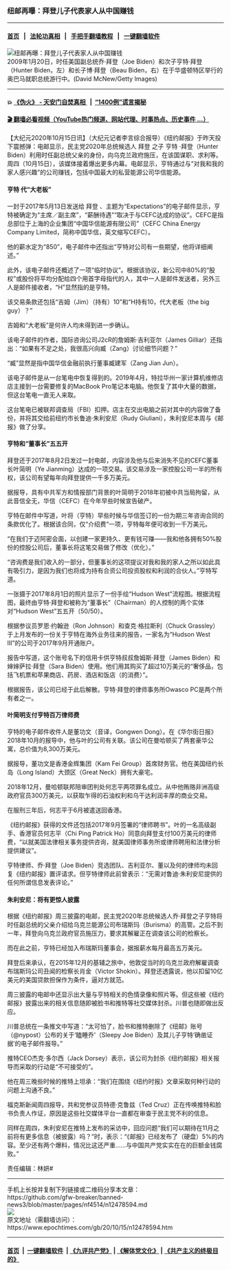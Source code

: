 ### 纽邮再曝：拜登儿子代表家人从中国赚钱
------------------------

#### [首页](https://github.com/gfw-breaker/banned-news3/blob/master/README.md) &nbsp;&nbsp;|&nbsp;&nbsp; [法轮功真相](https://github.com/begood0513/basic/blob/master/README.md)  &nbsp;&nbsp;|&nbsp;&nbsp; [手把手翻墙教程](https://github.com/gfw-breaker/guides/wiki)  &nbsp;&nbsp;|&nbsp;&nbsp; [一键翻墙软件](https://github.com/gfw-breaker/nogfw/blob/master/README.md)  



<div><img alt="纽邮再曝：拜登儿子代表家人从中国赚钱" class="attachment-djy_600_400 size-djy_600_400 wp-post-image" src="https://i.epochtimes.com/assets/uploads/2020/10/GettyImages-84379588-600x400.jpg"/>
<div class="caption">
 2009年1月20日，时任美国副总统乔·拜登（Joe Biden）和次子亨特·拜登（Hunter Biden，左）和长子博·拜登（Beau Biden，右）在于华盛顿特区举行的奥巴马就职总统游行中。(David McNew/Getty Images)
</div></div><hr/>

#### 💥 [《伪火》 - 天安门自焚真相 ](http://158.247.195.190:10000/videos/blog/weihuo.html)&nbsp; |&nbsp; [“1400例”谎言揭秘  ](http://158.247.195.190:10000/videos/blog/jiexi1400.html)

#### [ 🎬  翻墙必看视频（YouTube热门频道、网站代理、时事热点、历史事件 ...）](https://github.com/gfw-breaker/links/blob/master/banned.md)

<div><p>
 【大纪元2020年10月15日讯】（大纪元记者李言综合报导）《纽约邮报》于昨天投下震撼弹：电邮显示，民主党2020年总统候选人
 <ok href="https://www.epochtimes.com/gb/tag/%E6%8B%9C%E7%99%BB.html">
  拜登
 </ok>
 之子
 <ok href="https://www.epochtimes.com/gb/tag/%E4%BA%A8%E7%89%B9.html">
  亨特
 </ok>
 ·拜登（Hunter Biden）利用时任副总统父亲的身份，向乌克兰政府施压，在该国谋职、求利等。周四（10月15日），该媒体接着爆出更多内幕。电邮显示，亨特通过与“对我和我的家人感兴趣”的公司赚钱，包括中国最大的私营能源公司华信能源。
</p>
<h4>
 <ok href="https://www.epochtimes.com/gb/tag/%E4%BA%A8%E7%89%B9.html">
  亨特
 </ok>
 代“大老板”
</h4>
<p>
 一封于2017年5月13日发送给
 <ok href="https://www.epochtimes.com/gb/tag/%E6%8B%9C%E7%99%BB.html">
  拜登
 </ok>
 、主题为“Expectations”的电子邮件显示，亨特被确定为“主席／副主席”，“薪酬待遇”“取决于与CEFC达成的协议”。CEFC是指总部位于上海的企业集团“中国华信能源有限公司”（CEFC China Energy Company Limited，简称中国华信，英文缩写CEFC）。
</p>
<p>
 他的薪水定为“850”，电子邮件中还指出“亨特对公司有一些期望，他将详细阐述。”
</p>
<p>
 此外，该电子邮件还概述了一项“临时协议”。根据该协议，新公司中80%的“股权”或股份将平均分配给四个用首字母指代的人，其中一人是邮件发送者，另外三人是邮件接收者，“H”显然指的是亨特。
</p>
<p>
 该交易条款还包括“吉姆（Jim）（持有）10”和“H持有10，代大老板（the big guy）？”
</p>
<p>
 吉姆和“大老板”是何许人均未得到进一步确认。
</p>
<p>
 该电子邮件的作者，国际咨询公司J2cR的詹姆斯·吉利亚尔（James Gilliar）还指出：“如果有不足之处，我很高兴向臧（Zang）讨论细节问题？”
</p>
<p>
 “臧”显然是指中国华信金融前执行董事臧建军（Zang Jian Jun）。
</p>
<p>
 该电子邮件是从一台笔电中恢复得到的。2019年4月，特拉华州一家计算机维修店店主接到一台需要修复的MacBook Pro笔记本电脑。他恢复了其中大量的数据，但这台笔电一直无人来取。
</p>
<p>
 这台笔电已被联邦调查局（FBI）扣押。店主在交出电脑之前对其中的内容做了备份，并将其交给前纽约市长鲁迪·朱利安尼（Rudy Giuliani），朱利安尼本周与《邮报》做了分享。
</p>
<h4>
 亨特和“董事长”五五开
</h4>
<p>
 拜登还于2017年8月2日发过一封电邮，内容涉及他与后来消失不见的CEFC董事长叶简明（Ye Jianming）达成的一项交易。该交易涉及一家控股公司一半的所有权，该公司有望每年向拜登提供一千多万美元。
</p>
<p>
 据报导，具有中共军方和情报部门背景的叶简明于2018年初被中共当局拘留，从此音信全无，华信（CEFC）在今年早些时候宣告破产。
</p>
<p>
 亨特在邮件中写道，叶将（亨特）早些时候与华信签订的一份为期三年咨询合同的条款优化了。根据该合同，仅“介绍费”一项，亨特每年便可收到一千万美元。
</p>
<p>
 “在我们于迈阿密会面，以创建一家更持久、更有钱可赚——我和他各拥有50%股份的控股公司后，董事长将这笔交易做了修改（优化）。”
</p>
<p>
 “咨询费是我们收入的一部分，但董事长的这项提议对我和我的家人之所以如此具有吸引力，是因为我们也将成为持有合资公司投资股权和利润的合伙人。”亨特写道。
</p>
<p>
 一张摄于2017年8月1日的照片显示了一份手绘“Hudson West”流程图。根据流程图，最终由亨特·拜登和被称为“董事长”（Chairman）的人控制的两个实体对“Hudson West”五五开（50/50）。
</p>
<p>
 根据参议员罗恩·约翰逊（Ron Johnson）和查克·格拉斯利（Chuck Grassley）于上月发布的一份关于亨特在海外业务往来的报告，一家名为“Hudson West III”的公司于2017年9月开通账户。
</p>
<p>
 报告中写道，这个账号名下的信用卡供亨特叔叔詹姆斯·拜登（James Biden）和婶婶萨拉·拜登（Sara Biden）使用。他们用其购买了超过10万美元的“奢侈品，包括飞机票和苹果商店、药房、酒店和饭店（的消费）”。
</p>
<p>
 根据报告，该公司已经于此后解散。亨特·拜登的律师事务所Owasco PC是两个所有者之一。
</p>
<h4>
 叶简明支付亨特百万律师费
</h4>
<p>
 亨特的电子邮件收件人是董功文（音译，Gongwen Dong）。在《华尔街日报》2018年10月的报导中，他与叶的公司有关联。该公司在曼哈顿买了两套豪华公寓，总价值为8,300万美元。
</p>
<p>
 据报导，董功文是香港金辉集团（Kam Fei Group）首席财务官。他在美国纽约长岛（Long Island）大颈区（Great Neck）拥有大豪宅。
</p>
<p>
 2018年12月，曼哈顿联邦陪审团判处何志平两项罪名成立。从中他贿赂非洲高级政府官员300万美元，以获取乍得的石油权利和乌干达利润丰厚的商业交易。
</p>
<p>
 在服刑三年后，何志平于6月被遣送回香港。
</p>
<p>
 《纽约邮报》获得的文件还包括2017年9月签署的“律师聘书”。叶的一名高级副手、香港官员何志平（Chi Ping Patrick Ho）同意向拜登支付100万美元的律师费，“以就美国法律相关事务提供咨询，就美国律师事务所或律师聘用和法律分析提供建议”。
</p>
<p>
 亨特律师、乔·拜登（Joe Biden）竞选团队、吉利亚尔、董以及何的律师均未回复《纽约邮报》置评请求。但亨特律师此前曾表示：“无需对鲁迪·朱利安尼提供的任何所谓信息发表评论。”
</p>
<h4>
 朱利安尼：将有更惊人披露
</h4>
<p>
 根据《纽约邮报》周三披露的电邮，民主党2020年总统候选人乔·拜登之子亨特将时任副总统的父亲介绍给乌克兰能源公司布瑞斯玛（Burisma）的高管。之后不到一年，拜登向乌克兰政府官员施压力，要求其解雇正在调查该公司的检察长。
</p>
<p>
 而在此之前，亨特已经加入布瑞斯玛董事会，据报薪水每月最高五万美元。
</p>
<p>
 拜登后来承认，在2015年12月的基辅之旅中，他敦促当时的乌克兰政府解雇调查布瑞斯玛公司丑闻的检察长肖金（Victor Shokin）。拜登还透露说，他以扣留10亿美元的美国贷款担保作为条件，逼对方就范。
</p>
<p>
 周三披露的电邮中还显示出大量与亨特相关的色情录像和照片等。但这些被《纽约邮报》披露出来的相关信息随即被脸书和推特等社交媒体封杀。川普也随即做出反应。
</p>
<p>
 川普总统在一条推文中写道：“太可怕了，脸书和推特删除了《纽邮》账号（@nypost）公布的关于‘瞌睡乔’（Sleepy Joe Biden）及其儿子亨特‘确凿证据’的电子邮件报导。”
</p>
<p>
 推特CEO杰克·多尔西（Jack Dorsey）表示，该公司为封杀《纽约邮报》相关报导而采取的行动是“不可接受的”。
</p>
<p>
 他在周三晚些时候的推特上坦承：“我们在围绕《纽约时报》文章采取何种行动的问题上沟通不良。”
</p>
<p>
 福克斯新闻周四报导，共和党参议员特德·克鲁兹（Ted Cruz）正在传唤推特和脸书负责人作证，原因是这些社交媒体平台一直都在审查于民主党不利的信息。
</p>
<p>
 同样在周四，朱利安尼在推特上发布的采访中，回应问题“我们可以期待在11月之前将有更多信息（被披露）吗？”时，表示：“《邮报》已经发布了（硬盘）5%的内容。至少还有两个爆料，情况比这还严重……与中国共产党实实在在的巨额金钱腐败。”
</p>
<p>
 责任编辑：林妍#
</p>
</div>
<hr/>
手机上长按并复制下列链接或二维码分享本文章：<br/>
https://github.com/gfw-breaker/banned-news3/blob/master/pages/nf4514/n12478594.md <br/>
<a href='https://github.com/gfw-breaker/banned-news3/blob/master/pages/nf4514/n12478594.md'><img src='https://github.com/gfw-breaker/banned-news3/blob/master/pages/nf4514/n12478594.md.png'/></a> <br/>
原文地址（需翻墙访问）：https://www.epochtimes.com/gb/20/10/15/n12478594.htm


------------------------
#### [首页](https://github.com/gfw-breaker/banned-news3/blob/master/README.md) &nbsp;|&nbsp; [一键翻墙软件](https://github.com/gfw-breaker/nogfw/blob/master/README.md) &nbsp;| [《九评共产党》](https://github.com/gfw-breaker/9ping.md/blob/master/README.md#九评之一评共产党是什么) | [《解体党文化》](https://github.com/gfw-breaker/jtdwh.md/blob/master/README.md) | [《共产主义的终极目的》](https://github.com/gfw-breaker/gczydzjmd.md/blob/master/README.md)


<img src='http://gfw-breaker.win/banned-news3/pages/nf4514/n12478594.md' width='0px' height='0px'/>